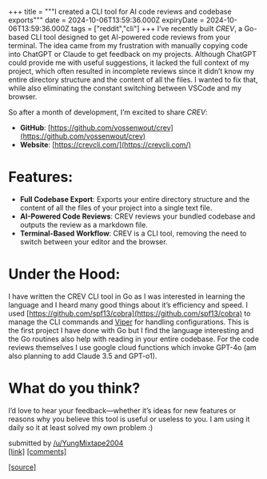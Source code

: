 +++
title = """I created a CLI tool for AI code reviews and codebase exports"""
date = 2024-10-06T13:59:36.000Z
expiryDate = 2024-10-06T13:59:36.000Z
tags = ["reddit","cli"]
+++
I’ve recently built _CREV_, a Go-based CLI tool designed to get AI-powered code reviews from your terminal. The idea came from my frustration with manually copying code into ChatGPT or Claude to get feedback on my projects. Although ChatGPT could provide me with useful suggestions, it lacked the full context of my project, which often resulted in incomplete reviews since it didn’t know my entire directory structure and the content of all the files. I wanted to fix that, while also eliminating the constant switching between VSCode and my browser.

So after a month of development, I’m excited to share _CREV_:

*   **GitHub**: [https://github.com/vossenwout/crev](https://github.com/vossenwout/crev)
*   **Website**: [https://crevcli.com/](https://crevcli.com/)

Features:
=========

*   **Full Codebase Export**: Exports your entire directory structure and the content of all the files of your project into a single text file.
*   **AI-Powered Code Reviews**: CREV reviews your bundled codebase and outputs the review as a markdown file.
*   **Terminal-Based Workflow**: CREV is a CLI tool, removing the need to switch between your editor and the browser.

Under the Hood:
===============

I have written the CREV CLI tool in Go as I was interested in learning the language and I heard many good things about it’s efficiency and speed. I used [https://github.com/spf13/cobra](https://github.com/spf13/cobra) to manage the CLI commands and [Viper](https://github.com/spf13/viper) for handling configurations. This is the first project I have done with Go but I find the language interesting and the Go routines also help with reading in your entire codebase. For the code reviews themselves I use google cloud functions which invoke GPT-4o (am also planning to add Claude 3.5 and GPT-o1).

What do you think?
==================

I’d love to hear your feedback—whether it’s ideas for new features or reasons why you believe this tool is useful or useless to you. I am using it daily so it at least solved my own problem :)

submitted by [/u/YungMixtape2004](https://www.reddit.com/user/YungMixtape2004)  
[\[link\]](https://www.reddit.com/r/commandline/comments/1fxh3w3/i_created_a_cli_tool_for_ai_code_reviews_and/) [\[comments\]](https://www.reddit.com/r/commandline/comments/1fxh3w3/i_created_a_cli_tool_for_ai_code_reviews_and/)

[[source]](https://www.reddit.com/r/commandline/comments/1fxh3w3/i_created_a_cli_tool_for_ai_code_reviews_and/)
